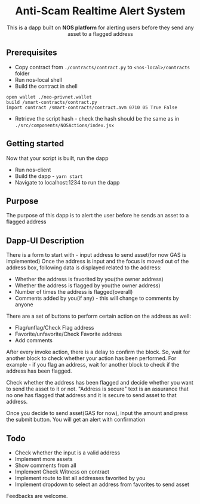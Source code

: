 <h1 align="center">Anti-Scam Realtime Alert System</h1>

<p align="center">
  This is a dapp built on <strong>NOS platform</strong> for alerting users before they send any asset to a flagged address
</p>

## Prerequisites
* Copy contract from `./contracts/contract.py` to `<nos-local>/contracts` folder
* Run nos-local shell
* Build the contract in shell
```
open wallet ./neo-privnet.wallet
build /smart-contracts/contract.py
import contract /smart-contracts/contract.avm 0710 05 True False
```
* Retrieve the script hash - check the hash should be the same as in `./src/components/NOSActions/index.jsx`

## Getting started
Now that your script is built, run the dapp
* Run nos-client
* Build the dapp - `yarn start`
* Navigate to localhost:1234 to run the dapp


## Purpose
The purpose of this dapp is to alert the user before he sends an asset to a flagged address

## Dapp-UI Description
There is a form to start with - input address to send asset(for now GAS is implemented)
Once the address is input and the focus is moved out of the address box,
following data is displayed related to the address:

* Whether the address is favorited by you(the owner address)
* Whether the address is flagged by you(the owner address)
* Number of times the address is flagged(overall)
* Comments added by you(if any) - this will change to comments by anyone

There are a set of buttons to perform certain action on the address as well:

* Flag/unflag/Check Flag address
* Favorite/unfavorite/Check Favorite address
* Add comments

After every invoke action, there is a delay to confirm the block. So, wait for another
block to check whether your action has been performed.
For example - if you flag an address, wait for another block to check if the address
has been flagged.

Check whether the address has been flagged and decide whether you want to send the
asset to it or not. "Address is secure" text is an assurance that no one has flagged that address
and it is secure to send asset to that address.

Once you decide to send asset(GAS for now), input the amount and press the submit button.
You will get an alert with confirmation

## Todo
* Check whether the input is a valid address
* Implement more assets
* Show comments from all
* Implement Check Witness on contract
* Implement route to list all addresses favorited by you
* Implement dropdown to select an address from favorites to send asset

Feedbacks are welcome.
